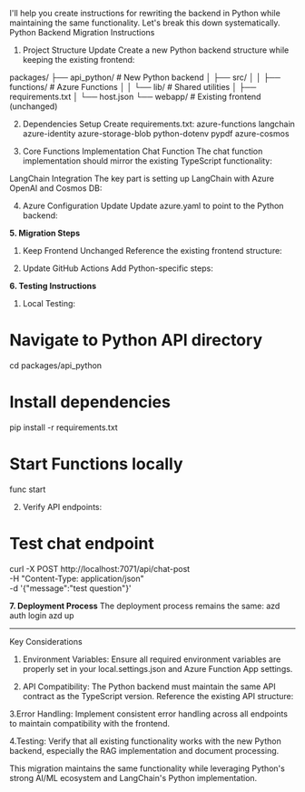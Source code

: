I'll help you create instructions for rewriting the backend in Python while maintaining the same functionality. Let's break this down systematically.
Python Backend Migration Instructions
1. Project Structure Update
Create a new Python backend structure while keeping the existing frontend:

packages/
├── api_python/              # New Python backend
│   ├── src/
│   │   ├── functions/      # Azure Functions
│   │   └── lib/           # Shared utilities
│   ├── requirements.txt
│   └── host.json
└── webapp/                 # Existing frontend (unchanged)

2. Dependencies Setup
Create requirements.txt:
azure-functions
langchain
azure-identity
azure-storage-blob
python-dotenv
pypdf
azure-cosmos

3. Core Functions Implementation
Chat Function
The chat function implementation should mirror the existing TypeScript functionality:

LangChain Integration
The key part is setting up LangChain with Azure OpenAI and Cosmos DB:

4. Azure Configuration Update
Update azure.yaml to point to the Python backend:

**5. Migration Steps**
1. Keep Frontend Unchanged
Reference the existing frontend structure:

2. Update GitHub Actions
Add Python-specific steps:

**6. Testing Instructions**
1. Local Testing:

# Navigate to Python API directory
cd packages/api_python

# Install dependencies
pip install -r requirements.txt

# Start Functions locally
func start

2. Verify API endpoints:

# Test chat endpoint
curl -X POST http://localhost:7071/api/chat-post \
  -H "Content-Type: application/json" \
  -d '{"message":"test question"}'

**7. Deployment Process**
The deployment process remains the same:
azd auth login
azd up

--------------------------------

Key Considerations
1. Environment Variables: Ensure all required environment variables are properly set in your local.settings.json and Azure Function App settings.

2. API Compatibility: The Python backend must maintain the same API contract as the TypeScript version. Reference the existing API structure:

3.Error Handling: Implement consistent error handling across all endpoints to maintain compatibility with the frontend.

4.Testing: Verify that all existing functionality works with the new Python backend, especially the RAG implementation and document processing.

This migration maintains the same functionality while leveraging Python's strong AI/ML ecosystem and LangChain's Python implementation.